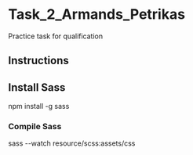 # Task_2_Armands_Petrikas
Practice task for qualification
 
## Instructions
## Install Sass
npm install -g sass
### Compile Sass
sass --watch resource/scss:assets/css 
